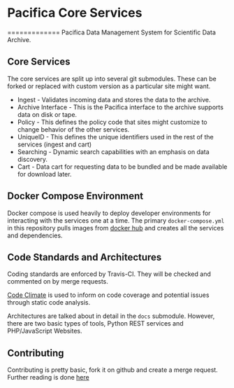 # Pacifica Core Services
=============
Pacifica Data Management System for Scientific Data Archive.

## Core Services

The core services are split up into several git submodules. These can
be forked or replaced with custom version as a particular site might
want.

 - Ingest - Validates incoming data and stores the data to the
   archive.
 - Archive Interface - This is the Pacifica interface to the archive
   supports data on disk or tape.
 - Policy - This defines the policy code that sites might customize
   to change behavior of the other services.
 - UniqueID - This defines the unique identifiers used in the rest
   of the services (ingest and cart)
 - Searching - Dynamic search capabilities with an emphasis on data
   discovery.
 - Cart - Data cart for requesting data to be bundled and be made
   available for download later.

## Docker Compose Environment

Docker compose is used heavily to deploy developer environments for
interacting with the services one at a time. The primary
`docker-compose.yml` in this repository pulls images from
[docker hub](https://hub.docker.com/u/pacifica/dashboard) and creates
all the services and dependencies.

## Code Standards and Architectures

Coding standards are enforced by Travis-CI. They will be checked and
commented on by merge requests.

[Code Climate](https://www.codeclimate.com) is used to inform on code
coverage and potential issues through static code analysis.

Architectures are talked about in detail in the ```docs``` submodule.
However, there are two basic types of tools, Python REST services and
PHP/JavaScript Websites.

## Contributing

Contributing is pretty basic, fork it on github and create a merge
request. Further reading is done [here](https://help.github.com/articles/using-pull-requests/)
